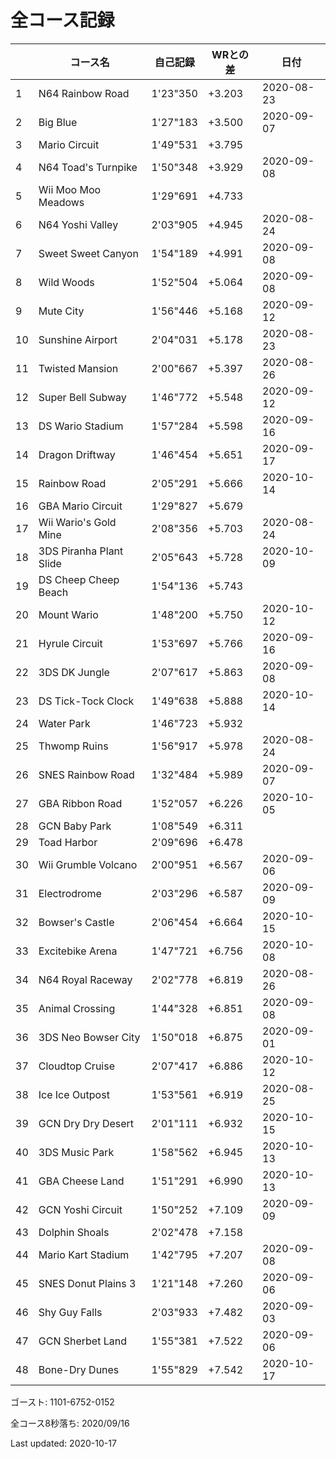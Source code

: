 # 全コース記録

||コース名|自己記録|WRとの差|日付
|--|--|--|--|--|
|1|N64 Rainbow Road|1'23"350|+3.203|2020-08-23|
|2|Big Blue|1'27"183|+3.500|2020-09-07|
|3|Mario Circuit|1'49"531|+3.795||
|4|N64 Toad's Turnpike|1'50"348|+3.929|2020-09-08|
|5|Wii Moo Moo Meadows|1'29"691|+4.733||
|6|N64 Yoshi Valley|2'03"905|+4.945|2020-08-24|
|7|Sweet Sweet Canyon|1'54"189|+4.991|2020-09-08|
|8|Wild Woods|1'52"504|+5.064|2020-09-08|
|9|Mute City|1'56"446|+5.168|2020-09-12|
|10|Sunshine Airport|2'04"031|+5.178|2020-08-23|
|11|Twisted Mansion|2'00"667|+5.397|2020-08-26|
|12|Super Bell Subway|1'46"772|+5.548|2020-09-12|
|13|DS Wario Stadium|1'57"284|+5.598|2020-09-16|
|14|Dragon Driftway|1'46"454|+5.651|2020-09-17|
|15|Rainbow Road|2'05"291|+5.666|2020-10-14|
|16|GBA Mario Circuit|1'29"827|+5.679||
|17|Wii Wario's Gold Mine|2'08"356|+5.703|2020-08-24|
|18|3DS Piranha Plant Slide|2'05"643|+5.728|2020-10-09|
|19|DS Cheep Cheep Beach|1'54"136|+5.743||
|20|Mount Wario|1'48"200|+5.750|2020-10-12|
|21|Hyrule Circuit|1'53"697|+5.766|2020-09-16|
|22|3DS DK Jungle|2'07"617|+5.863|2020-09-08|
|23|DS Tick-Tock Clock|1'49"638|+5.888|2020-10-14|
|24|Water Park|1'46"723|+5.932||
|25|Thwomp Ruins|1'56"917|+5.978|2020-08-24|
|26|SNES Rainbow Road|1'32"484|+5.989|2020-09-07|
|27|GBA Ribbon Road|1'52"057|+6.226|2020-10-05|
|28|GCN Baby Park|1'08"549|+6.311||
|29|Toad Harbor|2'09"696|+6.478||
|30|Wii Grumble Volcano|2'00"951|+6.567|2020-09-06|
|31|Electrodrome|2'03"296|+6.587|2020-09-09|
|32|Bowser's Castle|2'06"454|+6.664|2020-10-15|
|33|Excitebike Arena|1'47"721|+6.756|2020-10-08|
|34|N64 Royal Raceway|2'02"778|+6.819|2020-08-26|
|35|Animal Crossing|1'44"328|+6.851|2020-09-08|
|36|3DS Neo Bowser City|1'50"018|+6.875|2020-09-01|
|37|Cloudtop Cruise|2'07"417|+6.886|2020-10-12|
|38|Ice Ice Outpost|1'53"561|+6.919|2020-08-25|
|39|GCN Dry Dry Desert|2'01"111|+6.932|2020-10-15|
|40|3DS Music Park|1'58"562|+6.945|2020-10-13|
|41|GBA Cheese Land|1'51"291|+6.990|2020-10-13|
|42|GCN Yoshi Circuit|1'50"252|+7.109|2020-09-09|
|43|Dolphin Shoals|2'02"478|+7.158||
|44|Mario Kart Stadium|1'42"795|+7.207|2020-09-08|
|45|SNES Donut Plains 3|1'21"148|+7.260|2020-09-06|
|46|Shy Guy Falls|2'03"933|+7.482|2020-09-03|
|47|GCN Sherbet Land|1'55"381|+7.522|2020-09-06|
|48|Bone-Dry Dunes|1'55"829|+7.542|2020-10-17|

ゴースト: 1101-6752-0152

全コース8秒落ち: 2020/09/16

Last updated: 2020-10-17
